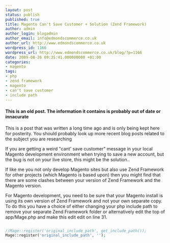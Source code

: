 ```yaml
---
layout: post
status: publish
published: true
title: Magento Can't Save Customer + Solution (Zend Framework)
author: admin
author_login: blogadmin
author_email: info@edmondscommerce.co.uk
author_url: http://www.edmondscommerce.co.uk
wordpress_id: 1166
wordpress_url: http://www.edmondscommerce.co.uk/blog/?p=1166
date: 2009-08-26 09:35:41.000000000 +01:00
categories:
- magento
tags:
- php
- zend framework
- magento
- can't save customer
- include path
---
```

<div class="oldpost"><h4>This is an old post. The information it contains is probably out of date or innacurate</h4>
<p>
This is a post that was written a long time ago and is only being kept here for posterity.
You should probably look up more recent blog posts related to the subject you are researching
</p>
</div>
If you are getting a weird "cant' save customer" message in your local Magento development environment when trying to save a new account, but the bug is not on your live store, this might be the solution..

If like me you not only develop Magento sites but also use Zend Framework for other projects (which Magento is based upon) then you might find that there are some clashes between your version of Zend Framework and the Magento version.

For Magento development, you need to be sure that your Magento install is using its own version of Zend Framework and not your own separate copy. To do this you have a choice of either changing your php include path to remove your separate Zend Framework folder or alternatively edit the top of app/Mage.php and make this edit edit on line 31.

```php

//Mage::register('original_include_path', get_include_path());
Mage::register('original_include_path', '');

```
